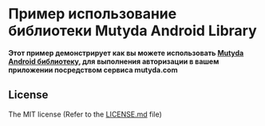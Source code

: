 # Пример использование библиотеки Mutyda Android Library

**Этот пример демонстрирует как вы можете использовать [Mutyda Android библиотеку][license], для выполнения авторизации в вашем приложении посредством сервиса mutyda.com**

## License

The MIT license (Refer to the [LICENSE.md][license] file)

[license]: https://github.com/libgit2/libgit2sharp/blob/master/LICENSE.md
[mutydalib]: https://github.com/mutyda/android-library
